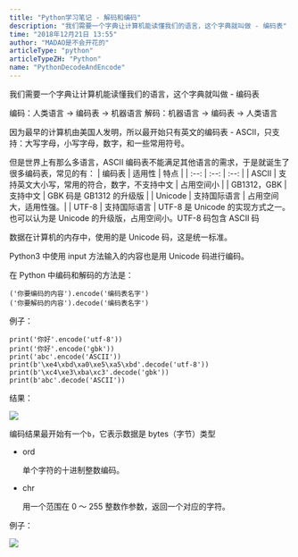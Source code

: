 ```yaml
---
title: "Python学习笔记 - 解码和编码"
description: "我们需要一个字典让计算机能读懂我们的语言，这个字典就叫做 - 编码表"
time: "2018年12月21日 13:55"
author: "MADAO是不会开花的"
articleType: "python"
articleTypeZH: "Python"
name: "PythonDecodeAndEncode"
---
```


我们需要一个字典让计算机能读懂我们的语言，这个字典就叫做 - 编码表

编码：人类语言 -> 编码表 -> 机器语言
解码：机器语言 -> 编码表 -> 人类语言

因为最早的计算机由美国人发明，所以最开始只有英文的编码表 - ASCII，只支持：大写字母，小写字母，数字，和一些常用符号。

但是世界上有那么多语言，ASCII 编码表不能满足其他语言的需求，于是就诞生了很多编码表，常见的有：
| 编码表 | 适用性 | 特点 |
| :--: | :--: | :--: |
| ASCII | 支持英文大小写，常用的符合，数字，不支持中文 | 占用空间小 |
| GB1312，GBK | 支持中文 | GBK 码是 GB1312 的升级版 |
| Unicode | 支持国际语言 | 占用空间大，适用性强。|
| UTF-8 | 支持国际语言 | UTF-8 是 Unicode 的实现方式之一。也可以认为是 Unicode 的升级版，占用空间小。UTF-8 码包含 ASCII 码

数据在计算机的内存中，使用的是 Unicode 码，这是统一标准。

Python3 中使用 input 方法输入的内容也是用 Unicode 码进行编码。

在 Python 中编码和解码的方法是：

```
('你要编码的内容').encode('编码表名字')
('你要解码的内容').decode('编码表名字')
```

例子：

```
print('你好'.encode('utf-8'))
print('你好'.encode('gbk'))
print('abc'.encode('ASCII'))
print(b'\xe4\xbd\xa0\xe5\xa5\xbd'.decode('utf-8'))
print(b'\xc4\xe3\xba\xc3'.decode('gbk'))
print(b'abc'.decode('ASCII'))
```

结果：

![](/caisr.github.io/articlesImages/python/decode_and_encode/image.png)

编码结果最开始有一个`b`，它表示数据是 bytes（字节）类型

- ord

  单个字符的十进制整数编码。

- chr

  用一个范围在 0 ～ 255 整数作参数，返回一个对应的字符。

例子：

![](/caisr.github.io/articlesImages/python/decode_and_encode/image1.png)
